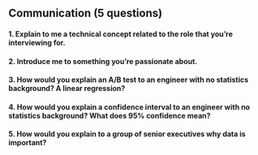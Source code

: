 ## Communication (5 questions)


#### 1. Explain to me a technical concept related to the role that you’re interviewing for.
#### 2. Introduce me to something you’re passionate about.
#### 3. How would you explain an A/B test to an engineer with no statistics background? A linear regression?
#### 4. How would you explain a confidence interval to an engineer with no statistics background? What does 95% confidence mean?
#### 5. How would you explain to a group of senior executives why data is important?
